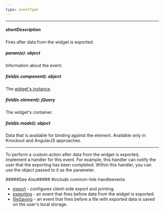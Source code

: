 ```yaml
---
type: eventType
---
```

---
##### shortDescription
Fires after data from the widget is exported.

##### param(e): object
Information about the event.

##### field(e.component): object
The [widget's instance](/api-reference/10%20UI%20Widgets/Component/3%20Methods/instance().md '{basewidgetpath}/Methods/#instance').

##### field(e.element): jQuery
The widget's container.

##### field(e.model): object
Data that is available for binding against the element. Available only in Knockout and AngularJS approaches.

---
To perform a custom action after data from the widget is exported, implement a handler for this event. For example, this handler can notify the user that the exporting has been completed. Within this handler, you can use the object passed to it as the parameter.

#####See Also#####
#include common-link-handleevents
- [export](/api-reference/20%20Data%20Visualization%20Widgets/BaseWidget/1%20Configuration/export '{basewidgetpath}/Configuration/export') - configures client-side export and printing.
- [exporting](/api-reference/20%20Data%20Visualization%20Widgets/BaseWidget/4%20Events/exporting.md '{basewidgetpath}/Events#exporting') - an event that fires before data from the widget is exported.
- [fileSaving](/api-reference/20%20Data%20Visualization%20Widgets/BaseWidget/4%20Events/fileSaving.md '{basewidgetpath}/Events#fileSaving') - an event that fires before a file with exported data is saved on the user's local storage.
